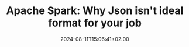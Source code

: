---
title: "Apache Spark: Why Json isn't ideal format for your job"
date: 2024-08-11T15:06:41+02:00
draft: true
tags:
  - apache-spark
  - data-engineering
  - big-data
  - data-processing
  - file-formats
cover:
  image: "/posts/lambda-event-source/event-source-mapping.png"
  alt: "event-source-mapping"
  caption: "event-source-mapping"
---